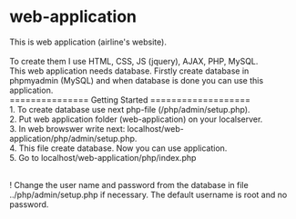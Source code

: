 # web-application
This is web application (airline's website).  
<br>To create them I use HTML, CSS, JS (jquery), AJAX, PHP, MySQL.
<br>This web application needs database. Firstly create database in phpmyadmin (MySQL) and when database is done you can use this application.
<br>=============== Getting Started ===================
<br>1. To create database use next php-file (/php/admin/setup.php).
<br>2. Put web application folder (web-application) on your localserver.
<br>3. In web browswer write next: localhost/web-application/php/admin/setup.php.
<br>4. This file create database. Now you can use application.
<br>5. Go to localhost/web-application/php/index.php 

<br>! Change the user name and password from the database in file ../php/admin/setup.php if necessary. The default username is root and no password.
